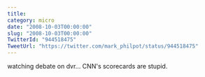 ```yaml
---
title: 
category: micro
date: "2008-10-03T00:00:00"
slug: "2008-10-03T00:00:00"
TwitterId: "944518475"
TweetUrl: "https://twitter.com/mark_philpot/status/944518475"
---
```


watching debate on dvr... CNN's scorecards are stupid.
